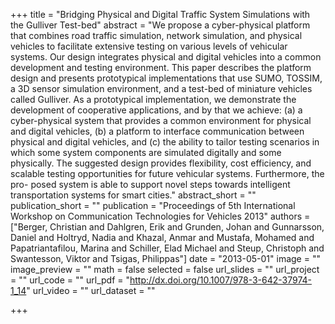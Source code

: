 +++
title = "Bridging Physical and Digital Traffic System Simulations with the Gulliver Test-bed"
abstract = "We propose a cyber-physical platform that combines road traffic simulation, network simulation, and physical vehicles to facilitate extensive testing on various levels of vehicular systems. Our design integrates physical and digital vehicles into a common development and testing environment. This paper describes the platform design and presents prototypical implementations that use SUMO, TOSSIM, a 3D sensor simulation environment, and a test-bed of miniature vehicles called Gulliver. As a prototypical implementation, we demonstrate the development of cooperative applications, and by that we achieve: (a) a cyber-physical system that provides a common environment for physical and digital vehicles, (b) a platform to interface communication between physical and digital vehicles, and (c) the ability to tailor testing scenarios in which some system components are simulated digitally and some physically. The suggested design provides flexibility, cost efficiency, and scalable testing opportunities for future vehicular systems. Furthermore, the pro- posed system is able to support novel steps towards intelligent transportation systems for smart cities."
abstract_short = ""
publication_short = ""
publication = "Proceedings of 5th International Workshop on Communication Technologies for Vehicles 2013"
authors = ["Berger, Christian and Dahlgren, Erik and Grunden, Johan and Gunnarsson, Daniel and Holtryd, Nadia and Khazal, Anmar and Mustafa, Mohamed and Papatriantafilou, Marina and Schiller, Elad Michael and Steup, Christoph and Swantesson, Viktor and Tsigas, Philippas"]
date = "2013-05-01"
image = ""
image_preview = ""
math = false
selected = false
url_slides = ""
url_project = ""
url_code = ""
url_pdf = "http://dx.doi.org/10.1007/978-3-642-37974-1_14"
url_video = ""
url_dataset = ""

+++
